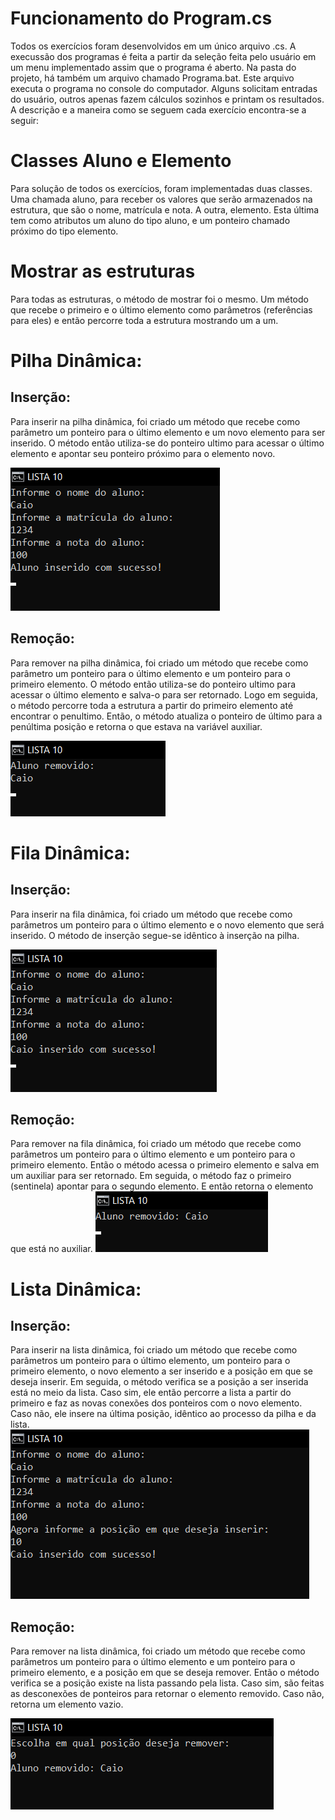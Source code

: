 # Funcionamento do Program.cs
Todos os exercícios foram desenvolvidos em um único arquivo .cs. A execussão dos programas é feita a partir da seleção feita pelo usuário em um menu implementado assim que o programa é aberto. Na pasta do projeto, há também um arquivo chamado Programa.bat. Este arquivo executa o programa no console do computador. Alguns solicitam entradas do usuário, outros apenas fazem cálculos sozinhos e printam os resultados. A descrição e a maneira como se seguem cada exercício encontra-se a seguir:

# Classes Aluno e Elemento
Para solução de todos os exercícios, foram implementadas duas classes. Uma chamada aluno, para receber os valores que serão armazenados na estrutura, que são o nome, matrícula e nota. A outra, elemento. Esta última tem como atributos um aluno do tipo aluno, e um ponteiro chamado próximo do tipo elemento.

# Mostrar as estruturas
Para todas as estruturas, o método de mostrar foi o mesmo. Um método que recebe o primeiro e o último elemento como parâmetros (referências para eles) e então percorre toda a estrutura mostrando um a um.

# Pilha Dinâmica:
## Inserção:
Para inserir na pilha dinâmica, foi criado um método que recebe como parâmetro um ponteiro para o último elemento e um novo elemento para ser inserido.
O método então utiliza-se do ponteiro ultimo para acessar o último elemento e apontar seu ponteiro próximo para o elemento novo.

<img src=".\imagens\lista10ex1I.png">

## Remoção:
Para remover na pilha dinâmica, foi criado um método que recebe como parâmetro um ponteiro para o último elemento e um ponteiro para o primeiro elemento.
O método então utiliza-se do ponteiro ultimo para acessar o último elemento e salva-o para ser retornado. Logo em seguida, o método percorre toda a estrutura a partir do primeiro elemento até encontrar o penultimo. Então, o método atualiza o ponteiro de último para a penúltima posição e retorna o que estava na variável auxiliar.

<img src=".\imagens\lista10ex1R.png">

# Fila Dinâmica:
## Inserção:
Para inserir na fila dinâmica, foi criado um método que recebe como parâmetros um ponteiro para o último elemento e o novo elemento que será inserido.
O método de inserção segue-se idêntico à inserção na pilha.

<img src=".\imagens\lista10ex2I.png">

## Remoção:
Para remover na fila dinâmica, foi criado um método que recebe como parâmetros um ponteiro para o último elemento e um ponteiro para o primeiro elemento. 
Então o método acessa o primeiro elemento e salva em um auxiliar para ser retornado. Em seguida, o método faz o primeiro (sentinela) apontar para o segundo elemento. E então retorna o elemento que está no auxiliar.
<img src=".\imagens\lista10ex2R.png">

# Lista Dinâmica:
## Inserção:
Para inserir na lista dinâmica, foi criado um método que recebe como parâmetros um ponteiro para o último elemento, um ponteiro para o primeiro elemento, o novo elemento a ser inserido e a posição em que se deseja inserir. Em seguida, o método verifica se a posição a ser inserida está no meio da lista. Caso sim, ele então percorre a lista a partir do primeiro e faz as novas conexões dos ponteiros com o novo elemento. Caso não, ele insere na última posição, idêntico ao processo da pilha e da lista.
<img src=".\imagens\lista10ex3I.png">

## Remoção:
Para remover na lista dinâmica, foi criado um método que recebe como parâmetros um ponteiro para o último elemento e um ponteiro para o primeiro elemento, e a posição em que se deseja remover.
Então o método verifica se a posição existe na lista passando pela lista. Caso sim, são feitas as desconexões de ponteiros para retornar o elemento removido. Caso não, retorna um elemento vazio.


<img src=".\imagens\lista10ex3R.png">
